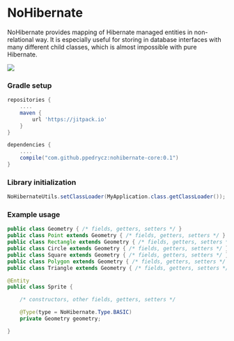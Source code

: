NoHibernate
==========

NoHibernate provides mapping of Hibernate managed entities in non-relational way. It is especially useful for storing in database interfaces with many different child classes, which is almost impossible with pure Hibernate.

[![](https://jitpack.io/v/ppedrycz/nohibernate-core.svg)](https://jitpack.io/#ppedrycz/nohibernate-core)

### Gradle setup
```gradle
repositories {
    ....
    maven {
        url 'https://jitpack.io'
    }
}

dependencies {
    ....
    compile("com.github.ppedrycz:nohibernate-core:0.1")
}
```

### Library initialization
```Java
NoHibernateUtils.setClassLoader(MyApplication.class.getClassLoader());
```

### Example usage
```Java
public class Geometry { /* fields, getters, setters */ }
public class Point extends Geometry { /* fields, getters, setters */ }
public class Rectangle extends Geometry { /* fields, getters, setters */ }
public class Circle extends Geometry { /* fields, getters, setters */ }
public class Square extends Geometry { /* fields, getters, setters */ }
public class Polygon extends Geometry { /* fields, getters, setters */ }
public class Triangle extends Geometry { /* fields, getters, setters */ }

@Entity
public class Sprite {

    /* constructors, other fields, getters, setters */

    @Type(type = NoHibernate.Type.BASIC)
    private Geometry geometry;

}

```
